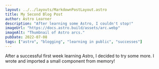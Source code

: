 ```yaml
---
layout: ../../layouts/MarkdownPostLayout.astro
title: My Second Blog Post
author: Astro Learner
description: "After learning some Astro, I couldn't stop!"
imageUrl: "https://docs.astro.build/assets/arc.webp"
imageAlt: "Thumbnail of Astro arcs."
pubDate: 2022-07-08
tags: ["astro", "blogging", "learning in public", "successes"]
---
```

After a successful first week learning Astro, I decided to try some more. I wrote and imported a small component from memory!